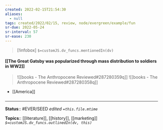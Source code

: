 ```yaml
---
created: 2022-02-15T21:54:30 
aliases:
  - null
tags: created/2022/02/15, review, node/evergreen/example/fun
sr-due: 2022-05-24
sr-interval: 57
sr-ease: 230
---
```

> [!infobox]
`$=customJS.dv_funcs.mentionedIn(dv)`

#### [[The Great Gatsby was popularized through mass distribution to soldiers in WW2]] 

> ![[books - The Anthropocene Reviewed#287280359q]]
> ![[books - The Anthropocene Reviewed#287280358q]]
- [[America]]

### <hr class="footnote"/>

**Status**:: #EVER/SEED 
*edited `=this.file.mtime`*

**Topics**:: [[literature]], [[history]], [[marketing]]
*`$=customJS.dv_funcs.outlinedIn(dv, this)`*
